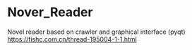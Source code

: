 # Nover_Reader
Novel reader based on crawler and graphical interface (pyqt)
https://fishc.com.cn/thread-195004-1-1.html
